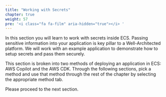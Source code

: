 ```yaml
---
title: "Working with Secrets"
chapter: true
weight: 57
pre: '<i class="fa fa-film" aria-hidden="true"></i> '
---
```


In this section you will learn to work with secrets inside ECS.   Passing sensitive information into your application is key pillar to a Well-Architected platform.   We will work with an example application to demonstrate how to setup secrets and pass them securely.

This section is broken into two methods of deploying an application in ECS:   AWS Copilot and the AWS CDK.  Through the following sections, pick a method and use that method through the rest of the chapter by selecting the appropriate method tab.

Please proceed to the next section.
